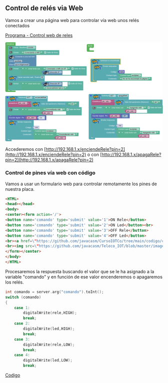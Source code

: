 ## Control de relés via Web

Vamos a crear una página web para controlar vía web unos relés conectados

[Programa - Control web de reles](http://www.arduinoblocks.com/web/project/791665)

![](./images/programa_web_control_rele.png)

Accederemos con [http://192.168.1.x/enciendeRele?pin=2](http://192.168.1.x/enciendeRele?pin=2) o con [http://192.168.1.x/apagaRele?pin=2](http://192.168.1.x/apagaRele?pin=2)

### Control de pines vía web con código

Vamos a usar un formulario web para controlar remotamente los pines de nuestra placa.


```html
<HTML>
<head></head>
<body>
<center><form action='/'>
<button name='comando' type='submit' value='1'>ON Rele</button>
<button name='comando' type='submit' value='2'>ON Led</button><br>
<button name='comando' type='submit' value='3'>OFF Rele</button>
<button name='comando' type='submit' value='4'>OFF Led</button>
<br><a href=\"https://github.com/javacasm/CursoIOTCo/tree/main/codigo/control_web\">Codigo</a>
<br><img src=\"https://github.com/javacasm/Teleco_IOT/blob/master/images/Licencia_CC_peque.png?raw=true\">
</form></center>
</body>
</HTML>
``` 
        
Procesaremos la respuesta buscando el valor que se le ha asignado a la variable "comando" y en función de ese valor encenderemos o apagaremos los relés.

```C++
int comando = server.arg("comando").toInt();
switch (comando)
{
    case 1:
        digitalWrite(rele,HIGH);
        break;
    case 2:
        digitalWrite(led,HIGH);
        break;
    case 3:
        digitalWrite(rele,LOW);
        break;
    case 4:
        digitalWrite(led,LOW);
        break;
```                
                
[Codigo](https://github.com/javacasm/CursoIOTCo/tree/main/codigo/3.9.2.control_web)                
